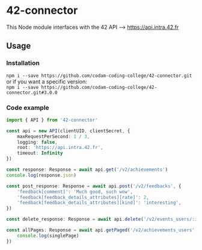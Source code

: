 # 42-connector
This Node module interfaces with the 42 API --> https://api.intra.42.fr

## Usage
### Installation
`npm i --save https://github.com/codam-coding-college/42-connector.git`
<br>
or if you want a specific version:
<br>
`npm i --save https://github.com/codam-coding-college/42-connector.git#3.0.0`

### Code example
```typescript
import { API } from '42-connector'

const api = new API(clientUID, clientSecret, {
	maxRequestPerSecond: 1 / 3,
	logging: false,
	root: 'https://api.intra.42.fr',
	timeout: Infinity
})

const response: Response = await api.get('/v2/achievements')
console.log(response.json)

const post_response: Response = await api.post('/v2/feedbacks', {
	'feedback[comment]': 'Much good, such wow',
	'feedback[feedback_details_attributes][rate]': 2,
	'feedback[feedback_details_attributes][kind]': 'interesting',
})

const delete_response: Response = await api.delete('/v2/events_users/:id')

const allPages: Response = await api.getPaged('/v2/achievements_users', (singlePage) => {
	console.log(singlePage)
})
```